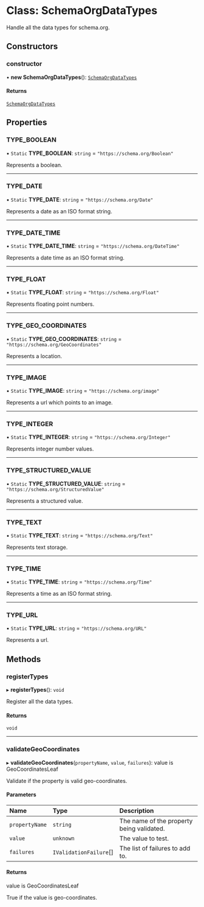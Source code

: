 # Class: SchemaOrgDataTypes

Handle all the data types for schema.org.

## Constructors

### constructor

• **new SchemaOrgDataTypes**(): [`SchemaOrgDataTypes`](SchemaOrgDataTypes.md)

#### Returns

[`SchemaOrgDataTypes`](SchemaOrgDataTypes.md)

## Properties

### TYPE_BOOLEAN

▪ `Static` **TYPE_BOOLEAN**: `string` = `"https://schema.org/Boolean"`

Represents a boolean.

---

### TYPE_DATE

▪ `Static` **TYPE_DATE**: `string` = `"https://schema.org/Date"`

Represents a date as an ISO format string.

---

### TYPE_DATE_TIME

▪ `Static` **TYPE_DATE_TIME**: `string` = `"https://schema.org/DateTime"`

Represents a date time as an ISO format string.

---

### TYPE_FLOAT

▪ `Static` **TYPE_FLOAT**: `string` = `"https://schema.org/Float"`

Represents floating point numbers.

---

### TYPE_GEO_COORDINATES

▪ `Static` **TYPE_GEO_COORDINATES**: `string` = `"https://schema.org/GeoCoordinates"`

Represents a location.

---

### TYPE_IMAGE

▪ `Static` **TYPE_IMAGE**: `string` = `"https://schema.org/image"`

Represents a url which points to an image.

---

### TYPE_INTEGER

▪ `Static` **TYPE_INTEGER**: `string` = `"https://schema.org/Integer"`

Represents integer number values.

---

### TYPE_STRUCTURED_VALUE

▪ `Static` **TYPE_STRUCTURED_VALUE**: `string` = `"https://schema.org/StructuredValue"`

Represents a structured value.

---

### TYPE_TEXT

▪ `Static` **TYPE_TEXT**: `string` = `"https://schema.org/Text"`

Represents text storage.

---

### TYPE_TIME

▪ `Static` **TYPE_TIME**: `string` = `"https://schema.org/Time"`

Represents a time as an ISO format string.

---

### TYPE_URL

▪ `Static` **TYPE_URL**: `string` = `"https://schema.org/URL"`

Represents a url.

## Methods

### registerTypes

▸ **registerTypes**(): `void`

Register all the data types.

#### Returns

`void`

---

### validateGeoCoordinates

▸ **validateGeoCoordinates**(`propertyName`, `value`, `failures`): value is GeoCoordinatesLeaf

Validate if the property is valid geo-coordinates.

#### Parameters

| Name           | Type                   | Description                               |
| :------------- | :--------------------- | :---------------------------------------- |
| `propertyName` | `string`               | The name of the property being validated. |
| `value`        | `unknown`              | The value to test.                        |
| `failures`     | `IValidationFailure`[] | The list of failures to add to.           |

#### Returns

value is GeoCoordinatesLeaf

True if the value is geo-coordinates.

